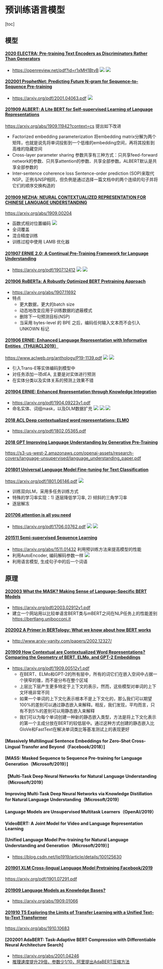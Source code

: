 # 预训练语言模型
[toc]

## 模型

####  [2020 ELECTRA: Pre-training Text Encoders as Discriminators Rather Than Generators](../resources/notes/d0001/pretrainlm_2020_ELECTRA__Pre-training_Text_Encoders_as_Discriminators_Rather_Than_Generators.md)
- https://openreview.net/pdf?id=r1xMH1BtvB
![](../resources/images/d0001/xx4.png)
![](../resources/images/d0001/xx5.png)

#### [202001 ProphetNet: Predicting Future N-gram for Sequence-to-Sequence Pre-training](../resources/notes/d0001/pretrain_202001_ProphetNet_Predicting_Future_N_gram_for_Sequence_to_Sequence_Pre_training.md)
- https://arxiv.org/pdf/2001.04063.pdf
![](../resources/images/d0001/05902210921205362109.png)

#### [201909 ALBERT: A Lite BERT for Self-supervised Learning of Language Representations](../resources/notes/d0001/pretrainlm_201909_ALBERT__A_Lite_BERT_for_Self_supervised_Learning_of_Language_Representations.md)
https://arxiv.org/abs/1909.11942?context=cs
提出如下改进
- Factorized embedding parameterization
将embedding matrix分解为两个矩阵，也就是说先将单词投影到一个低维的embedding空间，再将其投影到高维的隐藏空间
- Cross-layer parameter sharing
参数共享有三种方式：只共享feed-forward network的参数、只共享attention的参数、共享全部参数。ALBERT默认是共享全部参数的
- Inter-sentence coherence loss
Sentence-order prediction (SOP)来取代NSP。正例与NSP相同，但负例是通过选择一篇文档中的两个连续的句子并将它们的顺序交换构造的

#### [201909 NEZHA: NEURAL CONTEXTUALIZED REPRESENTATION FOR CHINESE LANGUAGE UNDERSTANDING](../resources/notes/d0001/pretrainlm_201909_nezha__neural_contextualized_representation_for_chinese_language_understanding.md)
https://arxiv.org/abs/1909.00204
- 函数式相对位置编码
![](../resources/images/d0001/172003281117501.png)
- 全词覆盖
- 混合精度训练
- 训练过程中使用 LAMB 优化器

#### [201907 ERNIE 2.0: A Continual Pre-Training Framework for Language Understanding](../resources/notes/d0001/pretrainml_201907_ERNIE_2.0__A_Continual_Pre_Training_Framework_for_Language_Understanding.md)
- https://arxiv.org/pdf/1907.12412
![](../resources/images/d0001/01201210223207082102.png)
![](../resources/images/d0001/01201230223207172302.png)

#### [201906 RoBERTa: A Robustly Optimized BERT Pretraining Approach](../resources/notes/d0001/pretrainlm_201907_RoBERTa__A_Robustly_Optimized_BERT_Pretraining_Approach.md)
- https://arxiv.org/abs/1907.11692
- 特点
    - 更大数据，更大的batch size
    - 动态地改变应用于训练数据的遮蔽模式
    - 删除下一句预测目标(NSP)
    - 当采用 bytes-level 的 BPE 之后，编码任何输入文本而不会引入 UNKOWN 标记

#### [201906 ERNIE: Enhanced Language Representation with Informative Entities（THU/ACL2019）](../resources/notes/d0001/pretrainml_201907_ERNIE__Enhanced_Language_Representation_with_Informative_Entities.md)
https://www.aclweb.org/anthology/P19-1139.pdf
![](../resources/images/d0001/292003451213101.png)
![](../resources/images/d0001/492003461613101.png)
- 引入Trans-E等实体编码到模型中
- 对任务添加一项dEA, 主要是对实体进行预测
- 在实体分类以及实体关系的预测上效果不错

#### [201904 ERNIE: Enhanced Representation through Knowledge Integration](../resources/notes/d0001/pretrainml_201904_ERNIE__Enhanced_Representation_through_Knowledge_Integration.md)
- https://arxiv.org/pdf/1904.09223v1.pdf
- 命名实体、词组mask，以及DLM数据扩充
![](../resources/images/d0001/01301020300201420203.png)
![](../resources/images/d0001/01301510300201445103.png)
![](../resources/images/d0001/01301160300201511603.png)

#### [2018 ACL Deep contextualized word representations: ELMO](../resources/notes/d0001/pretrainlm_2018_deep_contextualized_word_representations.md)
- https://arxiv.org/pdf/1802.05365.pdf

#### [2018 GPT Improving Language Understanding by Generative Pre-Training](../resources/notes/d0001/pretrainlm_2018_gpt_Improving_Language_Understanding_by_Generative_Pre_Training.md)
https://s3-us-west-2.amazonaws.com/openai-assets/research-covers/language-unsupervised/language_understanding_paper.pdf

#### [201801 Universal Language Model Fine-tuning for Text Classification](../resources/notes/d0001/pretrainlm_201801_Universal_Language_Model_Fine_tuning_for_Text_Classification.md)
https://arxiv.org/pdf/1801.06146.pdf
![](../resources/images/d0001/522002251607201.png)
- 训练双向LM，采用多任务训练方式
- 特殊的学习率实现：1) 逐层降低学习率, 2) 倾斜的三角学习率
- 逐层解冻

#### [201706 attention is all you need](../resources/notes/d0001/attention_2017_attention_is_all_you_need.md)
- https://arxiv.org/pdf/1706.03762.pdf
![](../resources/images/d0001/03802460616205414606.png)
![](../resources/images/d0001/03802140616205481406.png)

#### [201511 Semi-supervised Sequence Learning](../resources/notes/d0001/pretrainml_201511_Semi-supervised_Sequence_Learning.md)
- https://arxiv.org/abs/1511.01432
利用预训练方法来提高模型的性能
- 利用AutoEncoder, 编码解码参数一样
![](../resources/images/d0001/512003251813101.png)
- 利用语言模型,  生成句子中的后一个词语

## 原理

#### [202003 What the MASK? Making Sense of Language-Specific BERT Models](../resources/notes/d0001/pretrainlm_202003_What_the_MASK_.md)
- https://arxiv.org/pdf/2003.02912v1.pdf
- 建立一个网站用以比较单语言BERT类与mBERT之间在NLP任务上的性能差别
https://bertlang.unibocconi.it


#### [202002 A Primer in BERTology: What we know about how BERT works](../resources/notes/d0001/pretrain_202002_A_Primer_in_BERTology.md)
- http://www.arxiv-vanity.com/papers/2002.12327/

#### [201909 How Contextual are Contextualized Word Representations? Comparing the Geometry of BERT, ELMo, and GPT-2 Embeddings](../resources/notes/d0001/pretrain_201909_How_Contextual_are_Contextualized_Word_Representations.md)
- https://arxiv.org/pdf/1909.00512v1.pdf
  - 在BERT、ELMo和GPT-2的所有层中，所有的词它们在嵌入空间中占据一个狭窄的锥，而不是分布在整个区域
  - 上层比下层产生更多特定于上下文的表示，然而，这些模型对单词的上下文环境非常不同
  - 如果一个单词的上下文化表示根本不是上下文化的，那么我们可以期望100%的差别可以通过静态嵌入来解释。相反，我们发现，平均而言，只有不到5%的差别可以用静态嵌入来解释
  - 我们可以为每个单词创建一种新的静态嵌入类型，方法是将上下文化表示的第一个主成分放在BERT的较低层中。通过这种方式创建的静态嵌入比GloVe和FastText在解决单词类比等基准测试上的表现更好


#### [Massively Multilingual Sentence Embeddings for Zero-Shot Cross-Lingual Transfer and Beyond（Facebook/2018）]

#### [MASS: Masked Sequence to Sequence Pre-training for Language Generation（Microsoft/2019）]

#### 【Multi-Task Deep Neural Networks for Natural Language Understanding（Microsoft/2019）

#### Improving Multi-Task Deep Neural Networks via Knowledge Distillation for Natural Language Understanding（Microsoft/2019）

#### Language Models are Unsupervised Multitask Learners（OpenAI/2019）

#### VideoBERT: A Joint Model for Video and Language Representation Learning


#### [Unified Language Model Pre-training for Natural Language Understanding and Generation（Microsoft/2019）]
- https://blog.csdn.net/ljp1919/article/details/100125630


#### [201901 XLM Cross-lingual Language Model Pretraining Facebook/2019](../resources/notes/d0001/pretrainml_201901_Cross_lingual_Language_Model_Pretraining.md)
https://arxiv.org/pdf/1901.07291.pdf




#### [201909 Language Models as Knowledge Bases?](../resources/notes/d0001/pretrain_201909_Language_Models_as_Knowledge_Bases.md)
  - https://arxiv.org/abs/1909.01066

#### [201910 T5 Exploring the Limits of Transfer Learning with a Unified Text-to-Text Transformer](../resources/notes/d0001/pretrainlm_201910_T5_Exploring_the_Limits_of_Transfer_Learning_with_a_Unified_Text_to_Text_Transformer.md)
https://arxiv.org/abs/1910.10683




#### [202001 AdaBERT: Task-Adaptive BERT Compression with Differentiable Neural Architecture Search]
- https://arxiv.org/abs/2001.04246
- [推理速度提升29倍，参数少1/10，阿里提出AdaBERT压缩方法](https://zhuanlan.zhihu.com/p/103865578)


